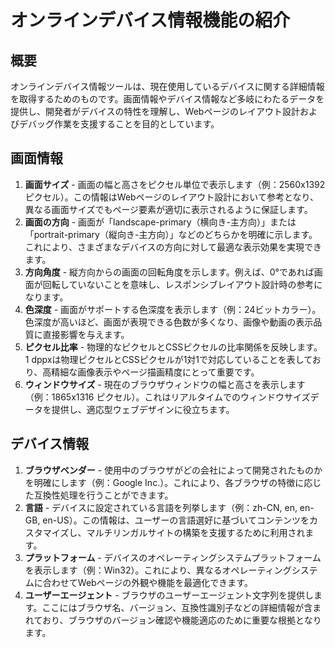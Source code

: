 # オンラインデバイス情報機能の紹介

## 概要

オンラインデバイス情報ツールは、現在使用しているデバイスに関する詳細情報を取得するためのものです。画面情報やデバイス情報など多岐にわたるデータを提供し、開発者がデバイスの特性を理解し、Webページのレイアウト設計およびデバッグ作業を支援することを目的としています。

## 画面情報

1. **画面サイズ** - 画面の幅と高さをピクセル単位で表示します（例：2560x1392 ピクセル）。この情報はWebページのレイアウト設計において参考となり、異なる画面サイズでもページ要素が適切に表示されるように保証します。
2. **画面の方向** - 画面が「landscape-primary（横向き-主方向）」または「portrait-primary（縦向き-主方向）」などのどちらかを明確に示します。これにより、さまざまなデバイスの方向に対して最適な表示効果を実現できます。
3. **方向角度** - 縦方向からの画面の回転角度を示します。例えば、0°であれば画面が回転していないことを意味し、レスポンシブレイアウト設計時の参考になります。
4. **色深度** - 画面がサポートする色深度を表示します（例：24ビットカラー）。色深度が高いほど、画面が表現できる色数が多くなり、画像や動画の表示品質に直接影響を与えます。
5. **ピクセル比率** - 物理的なピクセルとCSSピクセルの比率関係を反映します。1 dppxは物理ピクセルとCSSピクセルが1対1で対応していることを表しており、高精細な画像表示やページ描画精度にとって重要です。
6. **ウィンドウサイズ** - 現在のブラウザウィンドウの幅と高さを表示します（例：1865x1316 ピクセル）。これはリアルタイムでのウィンドウサイズデータを提供し、適応型ウェブデザインに役立ちます。

## デバイス情報

1. **ブラウザベンダー** - 使用中のブラウザがどの会社によって開発されたものかを明確にします（例：Google Inc.）。これにより、各ブラウザの特徴に応じた互換性処理を行うことができます。
2. **言語** - デバイスに設定されている言語を列挙します（例：zh-CN, en, en-GB, en-US）。この情報は、ユーザーの言語選好に基づいてコンテンツをカスタマイズし、マルチリンガルサイトの構築を支援するために利用されます。
3. **プラットフォーム** - デバイスのオペレーティングシステムプラットフォームを表示します（例：Win32）。これにより、異なるオペレーティングシステムに合わせてWebページの外観や機能を最適化できます。
4. **ユーザーエージェント** - ブラウザのユーザーエージェント文字列を提供します。ここにはブラウザ名、バージョン、互換性識別子などの詳細情報が含まれており、ブラウザのバージョン確認や機能適応のために重要な根拠となります。